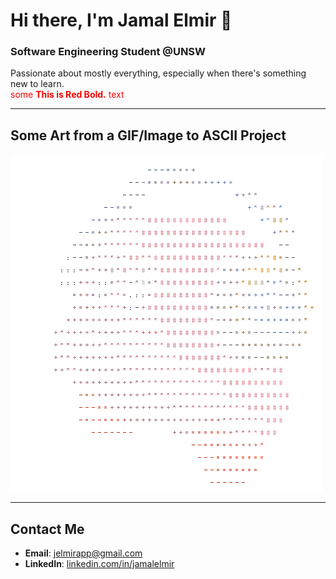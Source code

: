 # Hi there, I'm Jamal Elmir 👋

### Software Engineering Student @UNSW  
Passionate about mostly everything, especially when there's something new to learn.  
<span style="color:red">some **This is Red Bold.** text</span>

---

## Some Art from a GIF/Image to ASCII Project
![Kirby](./kirby.gif)

---

##  Contact Me
- **Email**: [jelmirapp@gmail.com](mailto:jelmirapp@gmail.com)
- **LinkedIn**: [linkedin.com/in/jamalelmir](https://www.linkedin.com/in/jamalelmir/)
